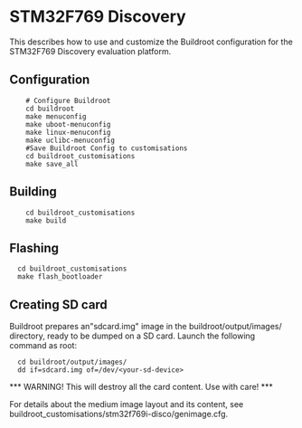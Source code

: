 STM32F769 Discovery
===================

This describes how to use and customize the Buildroot configuration for the STM32F769 Discovery evaluation platform.

Configuration
------------- 


```
    # Configure Buildroot
    cd buildroot
    make menuconfig
    make uboot-menuconfig
    make linux-menuconfig
    make uclibc-menuconfig
    #Save Buildroot Config to customisations
    cd buildroot_customisations
    make save_all
```

Building
--------


```
    cd buildroot_customisations
    make build
```
Flashing
--------


```
  cd buildroot_customisations
  make flash_bootloader
```

Creating SD card
----------------

Buildroot prepares an"sdcard.img" image in the buildroot/output/images/ directory,
ready to be dumped on a SD card. Launch the following command as root:
```
  cd buildroot/output/images/
  dd if=sdcard.img of=/dev/<your-sd-device>
```

*** WARNING! This will destroy all the card content. Use with care! ***

For details about the medium image layout and its content, see buildroot_customisations/stm32f769i-disco/genimage.cfg.

